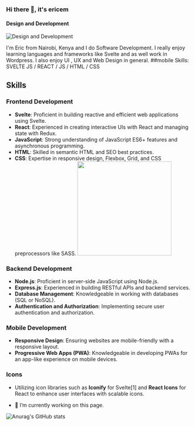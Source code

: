 
### Hi there 👋, it's ericem
#### Design and Development
![Design and Development](https://arturssmirnovs.github.io/github-profile-readme-generator/images/banner.png)

I'm Eric from Nairobi, Kenya  and I do Software Development. I really enjoy learning languages and frameworks like Svelte and as well work in Wordpress. I also enjoy UI , UX and Web Design in general. 
##mobile
Skills: SVELTE JS / REACT / JS / HTML / CSS
## Skills
### Frontend Development
- **Svelte**: Proficient in building reactive and efficient web applications using Svelte.
- **React**: Experienced in creating interactive UIs with React and managing state with Redux.
- **JavaScript**: Strong understanding of JavaScript ES6+ features and asynchronous programming.
- **HTML**: Skilled in semantic HTML and SEO best practices.
- **CSS**: Expertise in responsive design, Flexbox, Grid, and CSS preprocessors like SASS.
  <img src="https://giphy.com/gifs/computador-gu-tecnology-bGgsc5mWoryfgKBx1u" width="256" />
### Backend Development
- **Node.js**: Proficient in server-side JavaScript using Node.js.
- **Express.js**: Experienced in building RESTful APIs and backend services.
- **Database Management**: Knowledgeable in working with databases (SQL or NoSQL).
- **Authentication and Authorization**: Implementing secure user authentication and authorization.

### Mobile Development
- **Responsive Design**: Ensuring websites are mobile-friendly with a responsive layout.
- **Progressive Web Apps (PWA)**: Knowledgeable in developing PWAs for an app-like experience on mobile devices.

### Icons
- Utilizing icon libraries such as **Iconify** for Svelte[1] and **React Icons** for React to enhance user interfaces with scalable icons.


- 🔭 I’m currently working on this page. 






![Anurag's GitHub stats](https://github-readme-stats.vercel.app/api?username=ericemdev&show=reviews,discussions_started,discussions_answered,prs_merged,prs_merged_percentage)
